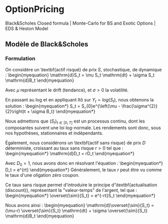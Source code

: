 # OptionPricing
Black&amp;Scholes Closed formula | Monte-Carlo for BS and Exotic Options | EDS &amp; Heston Model
## Modèle de Black&Scholes

### Formulation
On considère un \textbf{actif risqué} de prix $S$, stochastique, de dynamique :
\begin{myequation}
\mathrm{d}S_t = \mu S_t \mathrm{dt} + \sigma S_t \mathrm{d}B_t
\end{myequation}

Avec $\mu$ représentant le drift (tendance), et $\sigma > 0$ la volatilité.

En passant au log et en appliquant Itô sur $Y_t = log(S_t)$, nous obtenons la solution :
\begin{myequation*}
S_t = S_{0}e^{\left(\mu - \frac{\sigma^{2}}{2}\right)t + \sigma B_t}
\end{myequation*}

Nous admettons que $(S_t)_{t \in [0,T]}$ est un processus continu, dont les composantes suivent une loi log-normale. 
Les rendements sont donc, sous nos hypothèses, stationnaires et indépendants.

Également, nous considérons un \textbf{actif sans risque} de prix $D$ déterministe, croissant au taux sans risque $r > 0$ tel que :
\begin{myequation*}
\mathrm{d}D_t = rD_t
\end{myequation*}

Avec $D_0 = 1$, nous avons donc en résolvant l'équation :
\begin{myequation*}
D_t = e^{rt}
\end{myequation*}
Généralement, le taux $r$ peut être vu comme le taux d'une oligation zéro coupon.

Ce taux sans risque permet d'introduire le principe d'\textbf{actualisation (discount)}, représentant la "valeur-temps" de l'argent, tel que : 
\begin{myequation*}
\overset{\sim}{S_t} = e^{-rt}S_t
\end{myequation*}

Nous avons ainsi :
\begin{myequation}
\mathrm{d}\overset{\sim}{S_t} = (\mu-r) \overset{\sim}{S_t} \mathrm{dt} + \sigma \overset{\sim}{S_t} \mathrm{d}B_t 
\end{myequation}

